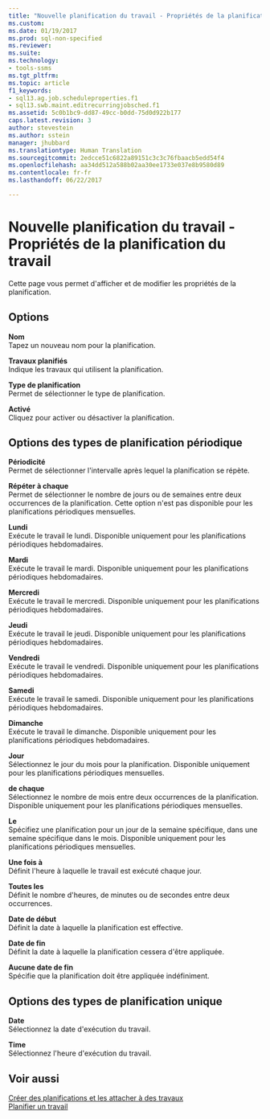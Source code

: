 ```yaml
---
title: "Nouvelle planification du travail - Propriétés de la planification du travail | Microsoft Docs"
ms.custom: 
ms.date: 01/19/2017
ms.prod: sql-non-specified
ms.reviewer: 
ms.suite: 
ms.technology:
- tools-ssms
ms.tgt_pltfrm: 
ms.topic: article
f1_keywords:
- sql13.ag.job.scheduleproperties.f1
- sql13.swb.maint.editrecurringjobsched.f1
ms.assetid: 5c0b1bc9-dd87-49cc-b0dd-75d0d922b177
caps.latest.revision: 3
author: stevestein
ms.author: sstein
manager: jhubbard
ms.translationtype: Human Translation
ms.sourcegitcommit: 2edcce51c6822a89151c3c3c76fbaacb5edd54f4
ms.openlocfilehash: aa34dd512a588b02aa30ee1733e037e8b9580d89
ms.contentlocale: fr-fr
ms.lasthandoff: 06/22/2017

---
```

# <a name="new-job-schedule---job-schedule-properties"></a>Nouvelle planification du travail - Propriétés de la planification du travail
Cette page vous permet d'afficher et de modifier les propriétés de la planification.  
  
## <a name="options"></a>Options  
**Nom**  
Tapez un nouveau nom pour la planification.  
  
**Travaux planifiés**  
Indique les travaux qui utilisent la planification.  
  
**Type de planification**  
Permet de sélectionner le type de planification.  
  
**Activé**  
Cliquez pour activer ou désactiver la planification.  
  
## <a name="recurring-schedule-types-options"></a>Options des types de planification périodique  
**Périodicité**  
Permet de sélectionner l'intervalle après lequel la planification se répète.  
  
**Répéter à chaque**  
Permet de sélectionner le nombre de jours ou de semaines entre deux occurrences de la planification. Cette option n'est pas disponible pour les planifications périodiques mensuelles.  
  
**Lundi**  
Exécute le travail le lundi. Disponible uniquement pour les planifications périodiques hebdomadaires.  
  
**Mardi**  
Exécute le travail le mardi. Disponible uniquement pour les planifications périodiques hebdomadaires.  
  
**Mercredi**  
Exécute le travail le mercredi. Disponible uniquement pour les planifications périodiques hebdomadaires.  
  
**Jeudi**  
Exécute le travail le jeudi. Disponible uniquement pour les planifications périodiques hebdomadaires.  
  
**Vendredi**  
Exécute le travail le vendredi. Disponible uniquement pour les planifications périodiques hebdomadaires.  
  
**Samedi**  
Exécute le travail le samedi. Disponible uniquement pour les planifications périodiques hebdomadaires.  
  
**Dimanche**  
Exécute le travail le dimanche. Disponible uniquement pour les planifications périodiques hebdomadaires.  
  
**Jour**  
Sélectionnez le jour du mois pour la planification. Disponible uniquement pour les planifications périodiques mensuelles.  
  
**de chaque**  
Sélectionnez le nombre de mois entre deux occurrences de la planification. Disponible uniquement pour les planifications périodiques mensuelles.  
  
**Le**  
Spécifiez une planification pour un jour de la semaine spécifique, dans une semaine spécifique dans le mois. Disponible uniquement pour les planifications périodiques mensuelles.  
  
**Une fois à**  
Définit l'heure à laquelle le travail est exécuté chaque jour.  
  
**Toutes les**  
Définit le nombre d'heures, de minutes ou de secondes entre deux occurrences.  
  
**Date de début**  
Définit la date à laquelle la planification est effective.  
  
**Date de fin**  
Définit la date à laquelle la planification cessera d'être appliquée.  
  
**Aucune date de fin**  
Spécifie que la planification doit être appliquée indéfiniment.  
  
## <a name="one-time-schedule-types-options"></a>Options des types de planification unique  
**Date**  
Sélectionnez la date d'exécution du travail.  
  
**Time**  
Sélectionnez l'heure d'exécution du travail.  
  
## <a name="see-also"></a>Voir aussi  
[Créer des planifications et les attacher à des travaux](../../ssms/agent/create-and-attach-schedules-to-jobs.md)  
[Planifier un travail](../../ssms/agent/schedule-a-job.md)  
  

